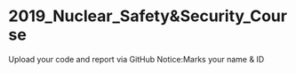 # 2019_Nuclear_Safety&Security_Course
Upload your code and report via GitHub
Notice:Marks your name & ID


